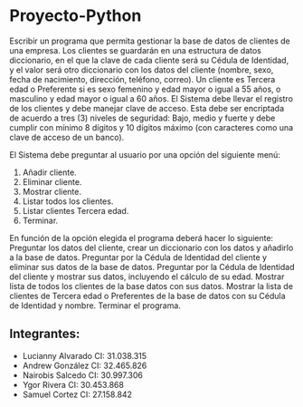 # Proyecto-Python

Escribir un programa que permita gestionar la base de datos de clientes de una empresa.
Los clientes se guardarán en una estructura de datos diccionario, en el que la clave de
cada cliente será su Cédula de Identidad, y el valor será otro diccionario con los datos del
cliente (nombre, sexo, fecha de nacimiento, dirección, teléfono, correo). Un cliente es
Tercera edad o Preferente si es sexo femenino y edad mayor o igual a 55 años, o
masculino y edad mayor o igual a 60 años.
El Sistema debe llevar el registro de los clientes y debe manejar clave de acceso. Esta
debe ser encriptada de acuerdo a tres (3) niveles de seguridad: Bajo, medio y fuerte y
debe cumplir con mínimo 8 dígitos y 10 dígitos máximo (con caracteres como una clave
de acceso de un banco).

El Sistema debe preguntar al usuario por una opción del siguiente menú:
1. Añadir cliente.
2. Eliminar cliente.
3. Mostrar cliente.
4. Listar todos los clientes.
5. Listar clientes Tercera edad.
6. Terminar.

En función de la opción elegida el programa deberá hacer lo siguiente:
Preguntar los datos del cliente, crear un diccionario con los datos y añadirlo a la base de
datos.
Preguntar por la Cédula de Identidad del cliente y eliminar sus datos de la base de datos.
Preguntar por la Cédula de Identidad del cliente y mostrar sus datos, incluyendo el
cálculo de su edad.
Mostrar lista de todos los clientes de la base datos con sus datos.
Mostrar la lista de clientes de Tercera edad o Preferentes de la base de datos con su
Cédula de Identidad y nombre.
Terminar el programa.

## Integrantes:

* Lucianny Alvarado CI: 31.038.315
* Andrew González   CI: 32.465.826
* Nairobis Salcedo  CI: 30.997.306
* Ygor Rivera       CI: 30.453.868
* Samuel Cortez     CI: 27.158.842

